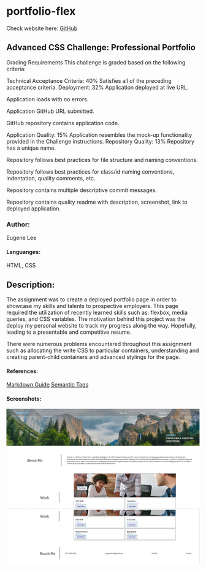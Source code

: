# portfolio-flex
Check website here:
[GitHub](https://eisforgene.github.io/portfolio-flex/)

## Advanced CSS Challenge: Professional Portfolio
Grading Requirements
This challenge is graded based on the following criteria:

Technical Acceptance Criteria: 40%
Satisfies all of the preceding acceptance criteria.
Deployment: 32%
Application deployed at live URL.

Application loads with no errors.

Application GitHub URL submitted.

GitHub repository contains application code.

Application Quality: 15%
Application resembles the mock-up functionality provided in the Challenge instructions.
Repository Quality: 13%
Repository has a unique name.

Repository follows best practices for file structure and naming conventions.

Repository follows best practices for class/id naming conventions, indentation, quality comments, etc.

Repository contains multiple descriptive commit messages.

Repository contains quality readme with description, screenshot, link to deployed application.

### Author:
Eugene Lee

#### Languanges:
HTML, CSS

## Description:
The assignment was to create a deployed portfolio page in order to showcase my skills and talents to prospective employers. This page required the utilization of recently learned skills such as: flexbox, media queries, and CSS variables. The motivation behind this project was the deploy my personal website to track my progress along the way. Hopefully, leading to a presentable and competitive resume. 

There were numerous problems encountered throughout this assignment such as allocating the write CSS to particular containers, understanding and creating parent-child containers and advanced stylings for the page. 

#### References:
[Markdown Guide](https://guides.github.com/features/mastering-markdown/)
[Semantic Tags](https://www.w3schools.com/html/html5_semantic_elements.asp#:~:text=A%20semantic%20element%20clearly%20describes,%3E%20%2D%20Clearly%20defines%20its%20content.)

#### Screenshots:

![Screenshot 1](https://github.com/eisforgene/portfolio-flex/blob/main/screenshots/screenshot-1.JPG)
![Screenshot 2](https://github.com/eisforgene/portfolio-flex/blob/main/screenshots/screenshot-2.JPG)